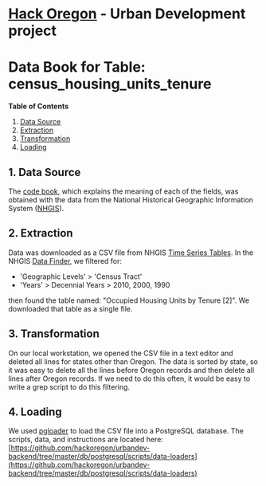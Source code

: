 # [Hack Oregon](http://www.hackoregon.org/) - Urban Development project
# Data Book for Table: census\_housing\_units\_tenure

**Table of Contents**

1. <a href="#datasource">Data Source</a><br>
2. <a href="#extraction">Extraction</a><br>
3. <a href="#transformation">Transformation</a><br>
4. <a href="#loading">Loading</a><br>

## <a name="datasource">1. Data Source</a>
The [code book](https://github.com/hackoregon/urbandev-backend/tree/master/db/postgresql/doc/census_housing_units_tenure-codebook-NHGIS.txt), which explains the meaning of each of the fields, was obtained with the data from the National Historical Geographic Information System ([NHGIS](https://www.nhgis.org/)).

## <a name="extraction">2. Extraction</a>
Data was downloaded as a CSV file from NHGIS [Time Series Tables](https://www.nhgis.org/documentation/time-series). In the NHGIS [Data Finder](https://data2.nhgis.org/main), we filtered for:

*  'Geographic Levels' > 'Census Tract'
*  'Years' > Decennial Years > 2010, 2000, 1990

then found the table named: "Occupied Housing Units by Tenure [2]". We downloaded that table as a single file.

## <a name="transformation">3. Transformation</a>
On our local workstation, we opened the CSV file in a text editor and deleted all lines for states other than Oregon. The data is sorted by state, so it was easy to delete all the lines before Oregon records and then delete all lines after Oregon records. If we need to do this often, it would be easy to write a grep script to do this filtering.

## <a name="loading">4. Loading</a>
We used [pgloader](http://pgloader.io/) to load the CSV file into a PostgreSQL database. The scripts, data, and instructions are located here: [https://github.com/hackoregon/urbandev-backend/tree/master/db/postgresql/scripts/data-loaders](https://github.com/hackoregon/urbandev-backend/tree/master/db/postgresql/scripts/data-loaders)
